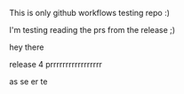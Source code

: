 


This is only github workflows testing repo :)


I'm testing reading the prs from the release ;)


hey there 


release 4 prrrrrrrrrrrrrrrrr



as se er te 